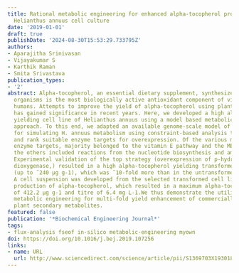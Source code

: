 ```yaml
---
title: Rational metabolic engineering for enhanced alpha-tocopherol production in
  Helianthus annuus cell culture
date: '2019-01-01'
draft: true
publishDate: '2024-08-30T15:53:29.733795Z'
authors:
- Aparajitha Srinivasan
- Vijayakumar S
- Karthik Raman
- Smita Srivastava
publication_types:
- '2'
abstract: Alpha-tocopherol, an essential dietary supplement, synthesized by photosynthetic
  organisms is the most biologically active antioxidant component of vitamin E in
  humans. Attempts to improve the yield of alpha-tocopherol using plant cell cultures
  has gained significance in recent years. Here, we developed a high alpha-tocopherol
  yielding cell line of Helianthus annuus using a model based metabolic engineering
  approach. To this end, we adapted an available genome-scale model of Arabidopsis
  for simulating H. annuus metabolism using constraint-based analysis to identify
  and rank suitable enzyme targets for overexpression. Of the various model-predicted
  enzyme targets, majority belonged to the vitamin E pathway and the MEP pathway while
  the others included reactions from the nucleotide biosynthesis and amino acid metabolism.
  Experimental validation of the top strategy (overexpression of p-hydroxyphenylpyruvate
  dioxygenase,) resulted in a high alpha-tocopherol yielding transformed cell line
  (up to ˜240 µg g-1), which was ˜10-fold more than in the untransformed cell line.
  A cell suspension was developed from the selected transformed cell line for in vitro
  production of alpha-tocopherol, which resulted in a maximum alpha-tocopherol yield
  of 412.2 µg g-1 and titre of 6.4 mg L-1.We thus demonstrate the utility of model-based
  metabolic engineering for multi-fold yield enhancement of commercially important
  plant secondary metabolites.
featured: false
publication: '*Biochemical Engineering Journal*'
tags:
- flux-analysis fseof in-silico metabolic-engineering myown
doi: https://doi.org/10.1016/j.bej.2019.107256
links:
- name: URL
  url: http://www.sciencedirect.com/science/article/pii/S1369703X19301834
---
```


